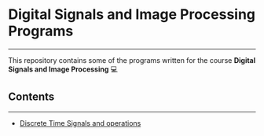 # Digital Signals and Image Processing Programs
------------------------------------------

This repository contains some of the programs written for the course **Digital Signals and Image Processing**  :computer: 

## Contents
------------------------------------------

* [Discrete Time Signals and operations](./Discrete_Time_Signals)

